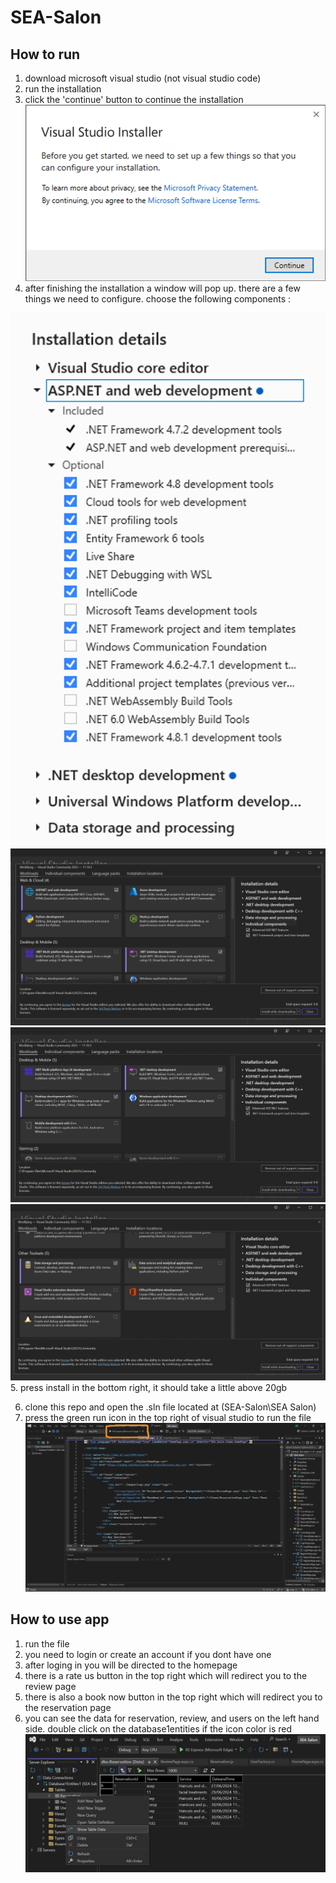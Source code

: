 # SEA-Salon
 
## How to run

1. download microsoft visual studio (not visual studio code)
2. run the installation
3. click the 'continue' button to continue the installation
![installation](SEA%20Salon/SEA%20Salon/Images/readme-installation.png)
4. after finishing the installation a window will pop up. there are a few things we need to configure. choose the following components : 

![installation](SEA%20Salon/SEA%20Salon/Images/readme-config1.png)
![installation](SEA%20Salon/SEA%20Salon/Images/readme-config2.jpg)
![installation](SEA%20Salon/SEA%20Salon/Images/readme-config3.jpg)
![installation](SEA%20Salon/SEA%20Salon/Images/readme-config4.jpg)
5. press install in the bottom right, it should take a little above 20gb 

6. clone this repo and open the .sln file located at (SEA-Salon\SEA Salon)
7. press the green run icon in the top right of visual studio to run the file
![configuration](SEA%20Salon/SEA%20Salon/Images/readme-config5.jpg)

## How to use app

1. run the file
2. you need to login or create an account if you dont have one 
3. after loging in you will be directed to the homepage
4. there is a rate us button in the top right which will redirect you to the review page
5. there is also a book now button in the top right which will redirect you to the reservation page
6. you can see the data for reservation, review, and users on the left hand side. double click on the database1entities if the icon color is red
![image](SEA%20Salon/SEA%20Salon/Images/readme-howtouse1.jpg)